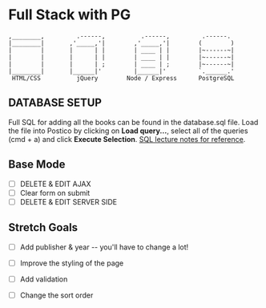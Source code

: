 # Full Stack with PG

```
,________,         .------,          .------,         .------.
|________|       ,'_____,'|        ,'_____,'|        (        )
|        |       |      | |        | ____ | |        |~------~|
|        |       |      | |        | ____ | |        |~------~|
|        |       |      | ;        | ____ | ;        |~------~|
|________|       |______|'         |______|'         `.______.'
 HTML/CSS          jQuery        Node / Express      PostgreSQL
```

## DATABASE SETUP

Full SQL for adding all the books can be found in the database.sql file. Load the file into Postico by clicking on **Load query...**, select all of the queries (cmd + a) and click **Execute Selection**. [SQL lecture notes for reference](https://github.com/PrimeAcademy/antares-syllabus/blob/master/lecture_notes/03-01_sql_intro.md).

## Base Mode

- [ ] DELETE & EDIT AJAX 
- [ ] Clear form on submit 
- [ ] DELETE & EDIT SERVER SIDE 

## Stretch Goals

- [ ] Add publisher & year -- you'll have to change a lot!
- [ ] Improve the styling of the page
- [ ] Add validation
- [ ] Change the sort order

